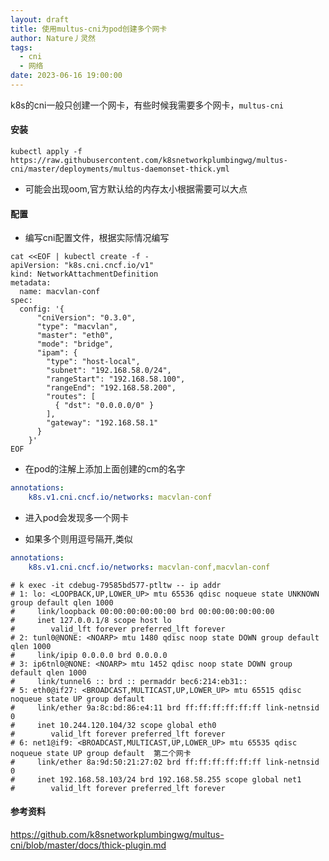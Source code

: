 ```yaml
---
layout: draft
title: 使用multus-cni为pod创建多个网卡
author: Nature丿灵然
tags:
  - cni
  - 网络
date: 2023-06-16 19:00:00
---
```

k8s的cni一般只创建一个网卡，有些时候我需要多个网卡，`multus-cni`

<!--more-->

#### 安装

```shell
kubectl apply -f https://raw.githubusercontent.com/k8snetworkplumbingwg/multus-cni/master/deployments/multus-daemonset-thick.yml
```

- 可能会出现oom,官方默认给的内存太小根据需要可以大点

#### 配置

- 编写cni配置文件，根据实际情况编写

```shell
cat <<EOF | kubectl create -f -
apiVersion: "k8s.cni.cncf.io/v1"
kind: NetworkAttachmentDefinition
metadata:
  name: macvlan-conf
spec:
  config: '{
      "cniVersion": "0.3.0",
      "type": "macvlan",
      "master": "eth0",
      "mode": "bridge",
      "ipam": {
        "type": "host-local",
        "subnet": "192.168.58.0/24",
        "rangeStart": "192.168.58.100",
        "rangeEnd": "192.168.58.200",
        "routes": [
          { "dst": "0.0.0.0/0" }
        ],
        "gateway": "192.168.58.1"
      }
    }'
EOF
```

- 在pod的注解上添加上面创建的cm的名字

```yaml
annotations:
    k8s.v1.cni.cncf.io/networks: macvlan-conf
```

- 进入pod会发现多一个网卡

- 如果多个则用逗号隔开,类似

```yaml
annotations:
    k8s.v1.cni.cncf.io/networks: macvlan-conf,macvlan-conf
```

```shell
# k exec -it cdebug-79585bd577-ptltw -- ip addr
# 1: lo: <LOOPBACK,UP,LOWER_UP> mtu 65536 qdisc noqueue state UNKNOWN group default qlen 1000
#     link/loopback 00:00:00:00:00:00 brd 00:00:00:00:00:00
#     inet 127.0.0.1/8 scope host lo
#        valid_lft forever preferred_lft forever
# 2: tunl0@NONE: <NOARP> mtu 1480 qdisc noop state DOWN group default qlen 1000
#     link/ipip 0.0.0.0 brd 0.0.0.0
# 3: ip6tnl0@NONE: <NOARP> mtu 1452 qdisc noop state DOWN group default qlen 1000
#     link/tunnel6 :: brd :: permaddr bec6:214:eb31::
# 5: eth0@if27: <BROADCAST,MULTICAST,UP,LOWER_UP> mtu 65515 qdisc noqueue state UP group default 
#     link/ether 9a:8c:bd:86:e4:11 brd ff:ff:ff:ff:ff:ff link-netnsid 0
#     inet 10.244.120.104/32 scope global eth0
#        valid_lft forever preferred_lft forever
# 6: net1@if9: <BROADCAST,MULTICAST,UP,LOWER_UP> mtu 65535 qdisc noqueue state UP group default  第二个网卡
#     link/ether 8a:9d:50:21:27:02 brd ff:ff:ff:ff:ff:ff link-netnsid 0
#     inet 192.168.58.103/24 brd 192.168.58.255 scope global net1
#        valid_lft forever preferred_lft forever
```

#### 参考资料

<https://github.com/k8snetworkplumbingwg/multus-cni/blob/master/docs/thick-plugin.md>
